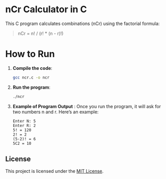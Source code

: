 # nCr Calculator in C

This C program calculates combinations (nCr) using the factorial formula:

> nCr = n! / (r! * (n - r)!)


# How to Run

1. **Compile the code**:
   ```bash
   gcc ncr.c -o ncr
2. **Run the program**:
   ```bash
   ./ncr
3. **Example of Program Output** :
   Once you run the program, it will ask for two numbers n and r. Here’s an example:
   ```baash
   Enter N: 5
   Enter R: 2
   5! = 120
   2! = 2
   (5-2)! = 6
   5C2 = 10
## License
   
   This project is licensed under the [MIT License](LICENSE).




